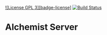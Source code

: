 [![License GPL 3][badge-license]](http://www.gnu.org/licenses/gpl-3.0.txt)
[![Build Status](https://img.shields.io/travis/tonini/alchemist-server.svg)](https://travis-ci.org/tonini/alchemist-server)

# Alchemist Server
